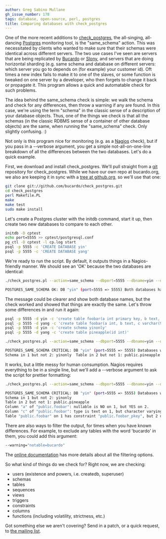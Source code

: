 ```yaml
---
author: Greg Sabino Mullane
gh_issue_number: 178
tags: database, open-source, perl, postgres
title: Comparing databases with check_postgres
---
```


One of the more recent additions to [check_postgres](http://bucardo.org/wiki/Check_postgres), the all-singing, all-dancing [Postgres](http://postgresql.org) monitoring tool, is the "same_schema" action. This was necessitated by clients who wanted to make sure that their schemas were identical across different servers. The two use cases I've seen are servers that are being replicated by [Bucardo](http://bucardo.org/) or [Slony](http://slony.info/), and servers that are doing horizontal sharding (e.g. same schema and database on different servers: which server you go to depends on (for example) your customer id). Oft times a new index fails to make it to one of the slaves, or some function is tweaked on one server by a developer, who then forgets to change it back or propagate it. This program allows a quick and automatable check for such problems.

The idea behind the same_schema check is simple: we walk the schema and check for any differences, then throw a warning if any are found. In this case, we're using the term "schema" in the classic sense of a description of your database objects. Thus, one of the things we check is that all the schemas (in the classic RDBMS sense of a container of other database objects) are the same, when running the "same_schema" check. Only slightly confusing. :)

Not only is this program nice for monitoring (e.g. as a [Nagios](http://nagios.org) check), but if you pass in a --verbose argument, you get a simple not-all-on-one-line breakdown of all the differences between the two databases. Let's do a quick example.

First, we download and install check_postgres. We'll pull straight from a [git](http://git-scm.org/) repository for check_postgres. While we have our own repo at bucardo.org, we also are keeping it in sync with a [tree at github.org](http://github.com/bucardo/check_postgres/tree/master), so we'll use that one:

```bash
git clone git://github.com/bucardo/check_postgres.git
cd check_postgres
perl Makefile.PL
make
make test
sudo make install
```
Let's create a Postgres cluster with the initdb command, start it up, then create two new databases to compare to each other.

```bash
initdb -D cptest
echo port=5555 >> cptest/postgresql.conf
pg_ctl -D cptest -l cp.log start
psql -p 5555 -c 'CREATE DATABASE yin'
psql -p 5555 -c 'CREATE DATABASE yang'
```

We're ready to run the script. By default, it outputs things in a Nagios-friendly manner. We should see an 'OK' because the two databases are identical:

```bash
./check_postgres.pl --action=same_schema --dbport=5555 --dbname=yin --dbport2=5555 --dbname2=yang

POSTGRES_SAME_SCHEMA OK: DB "yin" (port=5555 => 5555) Both databases have identical items | time=0.01
```

The message could be clearer and show both database names, but the check worked and showed that things are exactly the same. Let's throw some differences in and run it again:

```bash
psql -p 5555 -d yin -c 'create table foobar(a int primary key, b text, c text)'
psql -p 5555 -d yang -c 'create table foobar(a int, b text, c varchar(99))'
psql -p 5555 -d yin -c 'create schema yinonly'
psql -p 5555 -d yang -c 'create table pineapple(id int)'

./check_postgres.pl --action=same_schema --dbport=5555 --dbname=yin --dbport2=5555 --dbname2=yang

POSTGRES_SAME_SCHEMA CRITICAL: DB "yin" (port=5555 => 5555) Databases were different. Items not matched: 5 | time=0.01
Schema in 1 but not 2: yinonly  Table in 2 but not 1: public.pineapple  Column "a" of "public.foobar": nullable is NO on 1, but YES on 2.  Column "c" of "public.foobar": type is text on 1, but character varying on 2.  Table "public.foobar" on 1 has constraint "public.foobar_pkey", but 2 does not. 
```

It works, but a little messy for human consumption. Nagios requires everything to be in a single line, but we'll add a --verbose argument to ask the script for prettier formatting:

```bash
./check_postgres.pl --action=same_schema --dbport=5555 --dbname=yin --dbport2=5555 --dbname2=yang

POSTGRES_SAME_SCHEMA CRITICAL: DB "yin" (port=5555 => 5555) Databases were different. Items not matched: 5 | time=0.01
Schema in 1 but not 2: yinonly
Table in 2 but not 1: public.pineapple
Column "a" of "public.foobar": nullable is NO on 1, but YES on 2.
Column "c" of "public.foobar": type is text on 1, but character varying on 2.
Table "public.foobar" on 1 has constraint "public.foobar_pkey", but 2 does not.
```

There are also ways to filter the output, for times when you have known differences. For example, to exclude any tables with the word 'bucardo' in them, you could add this argument:

```bash
--warning="notable=bucardo"
```

The [online documentation](http://bucardo.org/check_postgres/check_postgres.pl.html#same_schema) has more details about all the filtering options.

So what kind of things do we check for? Right now, we are checking:

- users (existence and powers, i.e. createdb, superuser)
- schemas
- tables
- sequences
- views
- triggers
- constraints
- columns
- functions (including volatility, strictness, etc.)

Got something else we aren't covering? Send in a patch, or a quick request, to [the mailing list](https://mail.endcrypt.com/mailman/listinfo/check_postgres).
